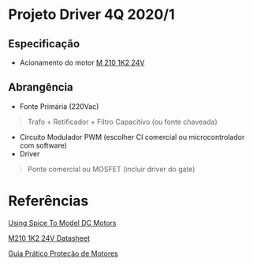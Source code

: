 # Projeto Driver 4Q 2020/1

## Especificação
- Acionamento do motor [M 210 1K2 24V](http://motron.com.br/produtos/210/curvas/m210-iverln-1k2-24v.pdf) 

## Abrangência
- Fonte Primária (220Vac)
> Trafo + Retificador + Filtro Capacitivo (ou fonte chaveada)
- Circuito Modulador PWM (escolher CI comercial ou microcontrolador com software)
- Driver
> Ponte comercial ou MOSFET (incluir driver do gate)


# Referências

[Using Spice To Model DC Motors](https://www.precisionmicrodrives.com/content/ab-025-using-spice-to-model-dc-motors/)

[M210 1K2 24V Datasheet](docs/m210-iverln-1k2-24v.pdf)

[Guia Prático Proteção de Motores](docs/protecao_motores.pdf)